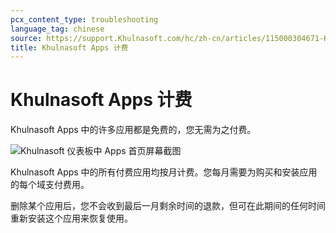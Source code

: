 ```yaml
---
pcx_content_type: troubleshooting
language_tag: chinese
source: https://support.Khulnasoft.com/hc/zh-cn/articles/115000304671-Khulnasoft-Apps-%E8%AE%A1%E8%B4%B9
title: Khulnasoft Apps 计费
---
```


# Khulnasoft Apps 计费

Khulnasoft Apps 中的许多应用都是免费的，您无需为之付费。

![Khulnasoft 仪表板中 Apps 首页屏幕截图](/images/support/hc-dash-apps_main_page.png)

Khulnasoft Apps 中的所有付费应用均按月计费。您每月需要为购买和安装应用的每个域支付费用。

删除某个应用后，您不会收到最后一月剩余时间的退款，但可在此期间的任何时间重新安装这个应用来恢复使用。
